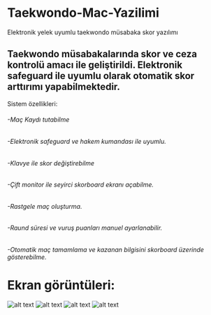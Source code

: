 # Taekwondo-Mac-Yazilimi
Elektronik yelek uyumlu taekwondo müsabaka skor yazılımı

## Taekwondo müsabakalarında skor ve ceza kontrolü amacı ile geliştirildi. Elektronik safeguard ile uyumlu olarak otomatik skor arttırımı yapabilmektedir.

Sistem özellikleri:
######  -Maç Kaydı tutabilme
######  -Elektronik safeguard ve hakem kumandası ile uyumlu.
######  -Klavye ile skor değiştirebilme
######  -Çift monitor ile seyirci skorboard ekranı açabilme.
######  -Rastgele maç oluşturma.
######  -Raund süresi ve vuruş puanları manuel ayarlanabilir.
######  -Otomatik maç tamamlama ve kazanan bilgisini skorboard üzerinde gösterebilme.


# Ekran görüntüleri:

![alt text](https://lh3.googleusercontent.com/-DIZKb_nzq0VCFYoIl93hcQ_wRkf4DpEwhH9GNdJrcVHoY3XfeyoqKoi3WIoYMcNXjNgTA4JbRDBXjcNFpUPTqFuqfpemXDV8uxVal6-qHWclnG9WAT9PX1933MZxjRmTr3-rNJQb-CBvEkMygXlmqdiL6Ze_X52WH2Gaj3b9oD9dnZzAe08wIwQcwmMafVu-ZULtZZeB2vEUK1PjFhFyl-M5PWT513U-J4Hg_5SCa4tFGU03I7_SbxMjQGHb8IC4E4iAJkAYSDcsrIcBO9J918yomRGHEyIzxEugicmZPNUJVnV64DDfblWUqd6eyyHAF9jkYccYKq8SSaE5pQU1eZJGeNLH0I0zn_Y1iE0fAVm7YKmA6MU_5TXtvpaxTLZtN3_Gvohii57bJyJ063g3pKZOzNpImEb9PifNRrOhRBFy3CnIkn7D2eZeczM7raT7eFn-MOhG_WSJDXOPwneN1Q_Ht-cNJmd-rke9Q6xjUj6ld_110MaIqmpFOm00CEH4YvGRCzWq-hYA2VmsqF-7w2ll2Q_SNd0TjV8okHPwkesif3tHbKBuafxfviY0IOrvNNyPjcb-L9sF0KEqmlWsB_ug8xivWBsaXXxMyuSVpjrq16gf_-M3s7I7O1kV2ageQrXgD14yuszUaYxBgtyxuKXtEO6J2vhS0_JnDO05GQbRkVPBYFEl2t9ATMfV3F08n0wMEZ3mCPFSrHe-A=w1250-h805-no)
![alt text](https://lh3.googleusercontent.com/mLwlXVLUK3a4LYXyk1KGiUlwbMi0tfcv3ZAn2gXJzaUsRCZePDES-lkeW8-shfTbcUYN_UFQ1MV8XXt9h9xRv4_GBunrFdHEtFeC5KOrtW7Wsiz42IstfV7CrYHP7xd-4IDomNcFwIDi2Ga9-2WO2ZyqLG9aPvse-L4HrLWZ8NNYZ9qQb5XBs1FJHo_ZMmJrj-e09yUhoZVZpG6oJP9DnH-ZkZMwDygHecb59cSyV5A4nx8d2tEysCSeAweAsgs3qgXpRD0qFSa5TWbkgQXRfBvmdeSNedAU0MJRvFmMXgoRqUIK0_wqFBJ8SdKWyBZsiGLRR7mzGnXY-IwvFtP2twYmn6AHEsyqGKBJ930azv_aVuXDPlB-O_keciwGwn3oGzteim847Eb5joNIPL6HKE771Uwc3cp2jSgh4WqqqZRr6jtGO54RBqoIKCFNC-6W9AUq6OKeCMd85G1Yza9ITvRrPTiqEL-jYDkOzL8DHkKe12a2HOdVw1SM3WIHWumY7Hch5J8-UMZ2DH9JwhUBCJWM68GcR3kvAhAVO_xsTIBuBbK_0k-hOzscJa0CxIoROeNf9vFFBaWvSyS6ZVSTOW0FpeX3RwE_wsu1Mtxief9dUqvxzNbUhvZuojPfDlW7uUZp04eCEB0Mnp3L_TZFfeSd=w1253-h810-no)
![alt text](https://lh3.googleusercontent.com/1X9qk926QFafEYB0R8zmOGscwrt1wQF74SVCsOv12XJlYPEayhtqzKmB2iLSGSliqMieF6TZr9W0aTLkak4hwgdh_K0NW-C1Es_sWPmix2ixQj7Tu1D-k7Inq8U-cqDC04xgRUcoui8LOlRZKhqfX8QXEMA3N5WMd-jvuoRZ3DlhtxVotY4dr_fgMR7EHs_jXLZneQznIohDK7RSkDugWWHeEpItSwz83OTvDYkGM0eEebbh8cl1cjF2PkeETNTG-G7wQa8wCex2Q5YIK80kvj7HmWPo3QBj0Hu1pNuH-ygzHeb5cTzLUFfTxuH0n6CAnCDULShX80-FTdMCN6uTBO7nerZ01_QLkg0sJbzCBu1yUdx1oYMO7CxHbCoYNAx-GrN1U5HjyOuiyhMWQX995Nf14mAJoiPQza93JiFXKRLL401GWg1_BEiI7qpBeH51gh7zreCRaUM1L-0MG96zcIitrFeuwuvBPgmzOMgkDDhM8vpXqmk2TGIrQL2lmQb0pjiQTfmOVbtMD_PXM1UavXwILndBJhsbIw_qn-u2Q_O22wwyerAEZbC80zWGWoxruEr1insSbqPMAi40gzkT7js1CbHA88ePEzlTn6pthvVFetf9Tjz8nr0h8YMLF2mnBKj2kZRl-TxMshwStH3kYbGo=w1250-h795-no)
![alt text](https://lh3.googleusercontent.com/UEQX7aXI0uOJEBUyOqBq4ruvupSwWkxFFM5UwcFwuyo9ymDjVHGJ0X_8qlVuD9xfl64sImIV3ebHWkhtxYlWFW80dlYkKxHfVNYMT_SQ7tU_eMJ44uADZ_Gfvvgo5foWDgjbPksioJNbWm-85xU6uNjkEAZqTlIq6fQ9YvxU3wfA6gf7qRTk1-BB3j3VcYZIMsylLu9b5OwduBmYmdCALPrIveUZTHp_xaqeesZYEdNGnT5-gMsPzVWbNIpcv3fjfDatFjnw8ftSniiM574gWhhayyxq_rDHTDEN2mDtl1_iE8gVM5buITqlmMZurktoQbGEF-S6EOXcu7COcXGtaZQIAcF-b9jPMb4C26I_Tab5akxgBs7QR0LlAjF9BYeRpZh65ZQWVfzvN5duBDosy5s_BsLWja6ki6PetU37YiU9aK7FxVYS3r7j_tW9ixCOahDMGXAvFceQHv1goO-Ghx1nzPjbrmAEbVf0oNuruY649GGYZAaj82UdlGFQxyISj9clUdRbJcliRcTqQ1JY64Poni-XPgvg5wLLubugXGmoHLlGTkIdG8VM85k58QHOqBYJICRInXootN902dhIAJP1XXSGe1qsSl67Np_NRPZuIEbIlzwWv_YpOzHYB0rgbmTiXsAnbFSDQOkpRFHV17Ds=w1758-h969-no)
